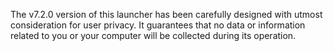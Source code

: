 The v7.2.0 version of this launcher has been carefully designed with utmost consideration for user privacy. It guarantees that no data or information related to you or your computer will be collected during its operation.